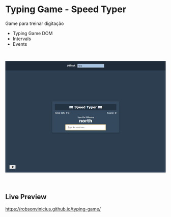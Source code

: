 ﻿# Typing Game - Speed Typer
 
  
 Game para treinar digitação
  
 + Typing Game DOM
 + Intervals
 + Events

<br>
 
![Preview Project](preview.png)

<br>

## Live Preview
https://robsonvinicius.github.io/typing-game/


